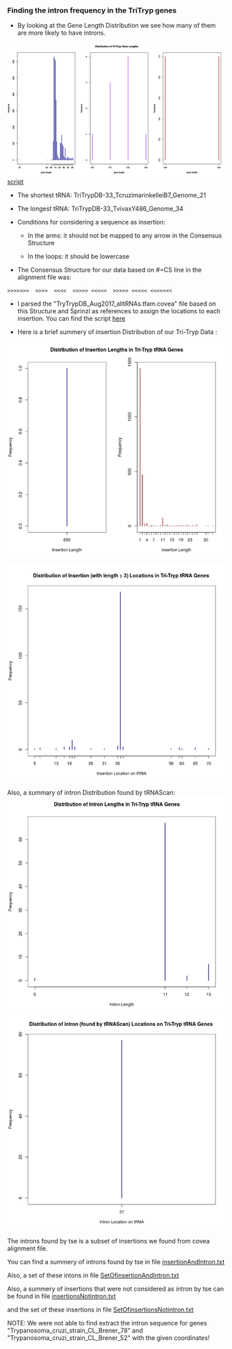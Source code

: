 ### Finding the intron frequency in the TriTryp genes

* By looking at the Gene Length Distribution we see how many of them are more likely to have introns.

![alt text](https://github.com/fhadinezhadUC/leshmania/blob/master/intronFrequency/GeneLengthDistribution.svg)
[script](https://github.com/fhadinezhadUC/leshmania/blob/master/GeneLength.R)

  * The shortest tRNA: TriTrypDB-33_TcruzimarinkelleiB7_Genome_21

  * The longest tRNA: TriTrypDB-33_TvivaxY486_Genome_34

* Conditions for considering a sequence as insertion:

   * In the arms: it should not be mapped to any arrow in the Consensus Structure

   * In the loops: it should be lowercase 

* The Consensus Structure for our data based on #=CS line in the alignment file was:
```
>>>>>>>  >>>>  <<<<  >>>>> <<<<<  >>>>> <<<<< <<<<<<<
```

* I parsed the "TryTrypDB_Aug2017_alltRNAs.tfam.covea" file based on this Structure and Sprinzl as references to assign the locations to each insertion. You can find the script [here](https://github.com/fhadinezhadUC/leshmania/blob/master/intronDist.R)


   
* Here is a brief summery of insertion Distribution of our Tri-Tryp Data :

![alt text](https://github.com/fhadinezhadUC/leshmania/blob/master/intronFrequency/InsertionLengthDist.jpeg)

![alt text](https://github.com/fhadinezhadUC/leshmania/blob/master/intronFrequency/insertionlocationdist.jpeg)

Also, a summary of intron Distribution found by tRNAScan: 
![alt text](https://github.com/fhadinezhadUC/leshmania/blob/master/intronFrequency/tseIntronLengthDist.jpeg)
![alt text](https://github.com/fhadinezhadUC/leshmania/blob/master/intronFrequency/tseIntronLocationDist.jpeg)

The introns found by tse is a subset of insertions we found from covea alignment file. 

You can find a summery of introns found by tse in file [insertionAndIntron.txt](https://github.com/fhadinezhadUC/leshmania/blob/master/intronFrequency/insertionAndIntron.txt)

Also, a set of these intons in file [SetOfinsertionAndIntron.txt](https://github.com/fhadinezhadUC/leshmania/blob/master/intronFrequency/SetOfinsertionAndIntron.txt)

Also, a summery of insertions that were not considered as intron by tse can be found in file [insertionsNotintron.txt](https://github.com/fhadinezhadUC/leshmania/blob/master/intronFrequency/insertionsNotintron.txt)  

and the set of these insertions in file [SetOfinsertionsNotintron.txt](https://github.com/fhadinezhadUC/leshmania/blob/master/intronFrequency/SetOfinsertionsNotintron.txt)

NOTE: We were not able to find extract the intron sequence for genes "Trypanosoma_cruzi_strain_CL_Brener_78" and "Trypanosoma_cruzi_strain_CL_Brener_52" with the given coordinates!
